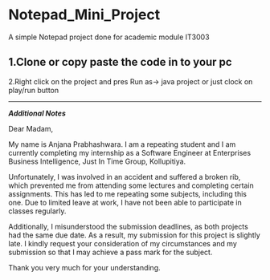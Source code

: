 # Notepad_Mini_Project
A simple Notepad project done for academic module IT3003


1.Clone or copy paste the code in to your pc
--------------------------------------------

2.Right click on the project and pres Run as-> java project or just clock on play/run button

-------------------------------------------------------------
_**Additional Notes**_

Dear Madam,

My name is Anjana Prabhashwara. I am a repeating student and I am currently completing my internship as a Software Engineer at Enterprises Business Intelligence, Just In Time Group, Kollupitiya.

Unfortunately, I was involved in an accident and suffered a broken rib, which prevented me from attending some lectures and completing certain assignments. This has led to me repeating some subjects, including this one. Due to limited leave at work, I have not been able to participate in classes regularly.

Additionally, I misunderstood the submission deadlines, as both projects had the same due date. As a result, my submission for this project is slightly late. I kindly request your consideration of my circumstances and my submission so that I may achieve a pass mark for the subject.

Thank you very much for your understanding.
